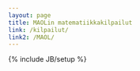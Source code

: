 ```yaml
---
layout: page
title: MAOLin matematiikkakilpailut
link: /kilpailut/
link2: /MAOL/
---
```

{% include JB/setup %}
